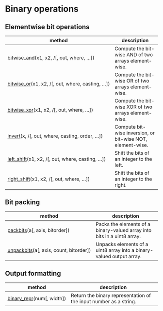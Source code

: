 # Binary operations

## Elementwise bit operations

method | description
---|---
[bitwise_and](https://numpy.org/devdocs/reference/generated/numpy.bitwise_and.html#numpy.bitwise_and)(x1, x2, /[, out, where, …]) | Compute the bit-wise AND of two arrays element-wise.
[bitwise_or](https://numpy.org/devdocs/reference/generated/numpy.bitwise_or.html#numpy.bitwise_or)(x1, x2, /[, out, where, casting, …]) | Compute the bit-wise OR of two arrays element-wise.
[bitwise_xor](https://numpy.org/devdocs/reference/generated/numpy.bitwise_xor.html#numpy.bitwise_xor)(x1, x2, /[, out, where, …]) | Compute the bit-wise XOR of two arrays element-wise.
[invert](https://numpy.org/devdocs/reference/generated/numpy.invert.html#numpy.invert)(x, /[, out, where, casting, order, …]) | Compute bit-wise inversion, or bit-wise NOT, element-wise.
[left_shift](https://numpy.org/devdocs/reference/generated/numpy.left_shift.html#numpy.left_shift)(x1, x2, /[, out, where, casting, …]) | Shift the bits of an integer to the left.
[right_shift](https://numpy.org/devdocs/reference/generated/numpy.right_shift.html#numpy.right_shift)(x1, x2, /[, out, where, …]) | Shift the bits of an integer to the right.

## Bit packing

method | description
---|---
[packbits](https://numpy.org/devdocs/reference/generated/numpy.packbits.html#numpy.packbits)(a[, axis, bitorder]) | Packs the elements of a binary-valued array into bits in a uint8 array.
[unpackbits](https://numpy.org/devdocs/reference/generated/numpy.unpackbits.html#numpy.unpackbits)(a[, axis, count, bitorder]) | Unpacks elements of a uint8 array into a binary-valued output array.

## Output formatting

method | description
---|---
[binary_repr](https://numpy.org/devdocs/reference/generated/numpy.binary_repr.html#numpy.binary_repr)(num[, width]) | Return the binary representation of the input number as a string.